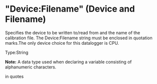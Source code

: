 # "Device:Filename" (Device and Filename)

Specifies the device to be written to/read from and the name of the calibration file. The Device:Filename string must be enclosed in quotation marks.The only device choice for this datalogger is CPU.

Type:String

**Note:** A data type used when declaring a variable consisting of alphanumeric characters.

in quotes
